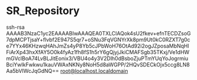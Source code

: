 # SR_Repository
ssh-rsa AAAAB3NzaC1yc2EAAAABIwAAAQEA0TXLCIAQok4sU2fkev+efnTECDZsoG7dpMCPTjsaY+flvbf2E947S5qr7+oSNu3FqVGNYrXk8pm9Ut0kC0RZXT7g0ce7YYx46KHzwqHAhJmZs4yP8Yb5cJPbWoH76OtAd92i2ogJZposaMbNqHlFiArXp43hxXfAY5O0k4fyAz1fh8fS1h5rY6gQjyjJkiCMAFSgb35TKxj/Ve1dHWmGVclBoA74LvBLJitEonix3/VBU4o4y3V2Dlh0dBsboZjuPTmYUqYoJogrmiuBciYwIkFwkwu1kauVWAxNKNy8NoH5d8aWGPP/2HQvSDECkOjx5ccg8LN8Aa5bVIWcJqGdNQ== root@localhost.localdomain
